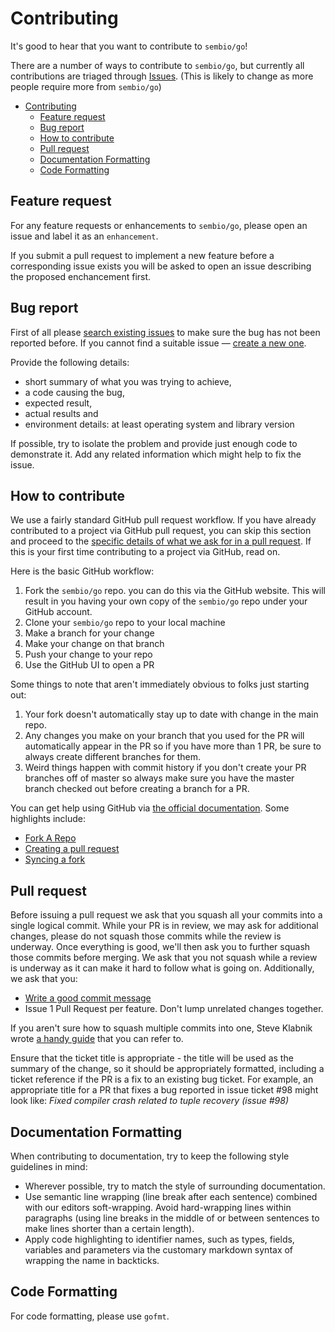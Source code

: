 Contributing
============

It's good to hear that you want to contribute to `sembio/go`!

There are a number of ways to contribute to `sembio/go`, but currently all contributions are triaged through [Issues](https://github.com/sembio/go/issues). (This is likely to change as more people require more from `sembio/go`)

- [Contributing](#contributing)
  - [Feature request](#feature-request)
  - [Bug report](#bug-report)
  - [How to contribute](#how-to-contribute)
  - [Pull request](#pull-request)
  - [Documentation Formatting](#documentation-formatting)
  - [Code Formatting](#code-formatting)

Feature request
---------------
For any feature requests or enhancements to `sembio/go`, please open an issue and label it as an `enhancement`.

If you submit a pull request to implement a new feature before a corresponding issue exists you will be asked to open an issue describing the proposed enchancement first.

Bug report
----------
First of all please [search existing issues](https://github.com/sembio/go/issues) to make sure the bug has not been reported before. If you cannot find a suitable issue — [create a new one](https://github.com/sembio/go/issues/new).

Provide the following details:

- short summary of what you was trying to achieve,
- a code causing the bug,
- expected result,
- actual results and
- environment details: at least operating system and library version

If possible, try to isolate the problem and provide just enough code to demonstrate it. Add any related information which might help to fix the issue.

How to contribute
-----------------
We use a fairly standard GitHub pull request workflow. If you have already contributed to a project via GitHub pull request, you can skip this section and proceed to the [specific details of what we ask for in a pull request](#pull-request). If this is your first time contributing to a project via GitHub, read on.

Here is the basic GitHub workflow:

1. Fork the `sembio/go` repo. you can do this via the GitHub website. This will result in you having your own copy of the `sembio/go` repo under your GitHub account.
2. Clone your `sembio/go` repo to your local machine
3. Make a branch for your change
4. Make your change on that branch
5. Push your change to your repo
6. Use the GitHub UI to open a PR

Some things to note that aren't immediately obvious to folks just starting out:

1. Your fork doesn't automatically stay up to date with change in the main repo.
2. Any changes you make on your branch that you used for the PR will automatically appear in the PR so if you have more than 1 PR, be sure to always create different branches for them.
3. Weird things happen with commit history if you don't create your PR branches off of master so always make sure you have the master branch checked out before creating a branch for a PR.

You can get help using GitHub via [the official documentation](https://help.github.com/). Some highlights include:

- [Fork A Repo](https://help.github.com/articles/fork-a-repo/)
- [Creating a pull request](https://help.github.com/articles/creating-a-pull-request/)
- [Syncing a fork](https://help.github.com/articles/syncing-a-fork/)

Pull request
------------
Before issuing a pull request we ask that you squash all your commits into a single logical commit. While your PR is in review, we may ask for additional changes, please do not squash those commits while the review is underway. Once everything is good, we'll then ask you to further squash those commits before merging. We ask that you not squash while a review is underway as it can make it hard to follow what is going on. Additionally, we ask that you:

- [Write a good commit message](http://chris.beams.io/posts/git-commit/)
- Issue 1 Pull Request per feature. Don't lump unrelated changes together.

If you aren't sure how to squash multiple commits into one, Steve Klabnik wrote [a handy guide](http://blog.steveklabnik.com/posts/2012-11-08-how-to-squash-commits-in-a-github-pull-request) that you can refer to.

Ensure that the ticket title is appropriate - the title will be used as the summary of the change, so it should be appropriately formatted, including a ticket reference if the PR is a fix to an existing bug ticket.
For example, an appropriate title for a PR that fixes a bug reported in issue ticket #98 might look like: *Fixed compiler crash related to tuple recovery (issue #98)*

Documentation Formatting
---------------
When contributing to documentation, try to keep the following style guidelines in mind:

- Wherever possible, try to match the style of surrounding documentation.
- Use semantic line wrapping (line break after each sentence) combined with our editors soft-wrapping. Avoid hard-wrapping lines within paragraphs (using line breaks in the middle of or between sentences to make lines shorter than a certain length).
- Apply code highlighting to identifier names, such as types, fields, variables and parameters via the customary markdown syntax of wrapping the name in backticks.  

Code Formatting
---------------
For code formatting, please use `gofmt`.
